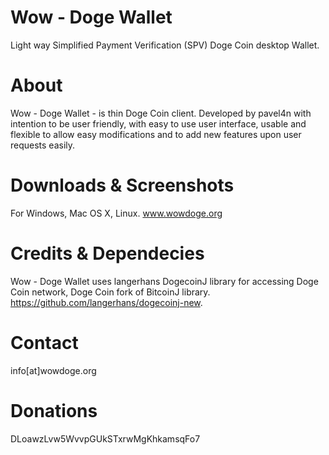 Wow - Doge Wallet
=================

Light way Simplified Payment Verification (SPV) Doge Coin desktop Wallet.

About
=====
Wow - Doge Wallet - is thin Doge Coin client. Developed by pavel4n with intention to be user friendly, with easy to use user interface, usable and flexible to allow easy modifications and to add new features upon user requests easily.

Downloads & Screenshots
=======================
For Windows, Mac OS X, Linux. www.wowdoge.org

Credits & Dependecies
===========
Wow - Doge Wallet uses langerhans DogecoinJ library for accessing Doge Coin network, Doge Coin fork of BitcoinJ library. https://github.com/langerhans/dogecoinj-new.

Contact
=======

info[at]wowdoge.org


Donations
=========

DLoawzLvw5WvvpGUkSTxrwMgKhkamsqFo7
